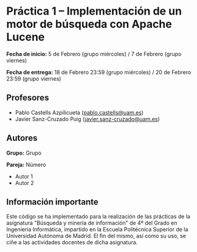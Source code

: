 # Práctica 1 &ndash; Implementación de un motor de búsqueda con Apache Lucene

**Fecha de inicio:** 5 de Febrero (grupo miércoles) / 7 de Febrero (grupo viernes)

**Fecha de entrega:** 18 de Febrero 23:59 (grupo miércoles) / 20 de Febrero 23:59 (grupo viernes)
## Profesores
- Pablo Castells Azpilicueta ([pablo.castells@uam.es](mailto:pablo.castells@uam.es))
- Javier Sanz-Cruzado Puig ([javier.sanz-cruzado@uam.es](mailto:javier.sanz-cruzado@uam.es))

## Autores
**Grupo:** Grupo

**Pareja:** Número
- Autor 1
- Autor 2

## Información importante

Este código se ha implementado para la realización de las prácticas de
la asignatura "Búsqueda y minería de información" de 4º del Grado en
Ingeniería Informática, impartido en la Escuela Politécnica Superior de
la Universidad Autónoma de Madrid. El fin del mismo, así como su uso, 
se ciñe a las actividades docentes de dicha asignatura.

